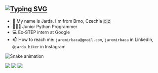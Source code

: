 ## [![Typing SVG](https://readme-typing-svg.herokuapp.com?color=%2336BCF7&lines=Hello+Everyone)](https://git.io/typing-svg)

* 👋 My name is Jarda. I'm  from Brno, Czechia 🇨🇿
* 👨🏻‍💻 Junior Python Programmer
* 💻 Ex-STEP intern at Google
* 📫 How to reach me: `jaromirbaca@gmail.com`, `jaromirbaca` in LinkedIn, `@jarda_biker` in Instagram

![Snake animation](https://github.com/StingrayCZ/StingrayCZ/blob/output/github-snake.svg)
<!--![Snake animation](https://github.com/MariaChizhova/MariaChizhova/blob/output/github-snake.svg)-->

![](https://github-profile-summary-cards.vercel.app/api/cards/profile-details?username=StingrayCZ&theme=monokai)
![](https://github-profile-summary-cards.vercel.app/api/cards/repos-per-language?username=StingrayCZ&theme=monokai)
![](https://github-profile-summary-cards.vercel.app/api/cards/stats?username=StingrayCZ&theme=monokai)


<!--
**Jaromir** is a ✨ _special_ ✨ repository because its `README.md` (this file) appears on your GitHub profile.

Here are some ideas to get you started:

- 🔭 I’m currently working on ...
- 🌱 I’m currently learning ...
- 👯 I’m looking to collaborate on ...
- 🤔 I’m looking for help with ...
- 💬 Ask me about ...
- 📫 How to reach me: ...
- 😄 Pronouns: ...
- ⚡ Fun fact: ...

![github contribution grid snake animation](https://raw.githubusercontent.com/platane/platane/output/github-contribution-grid-snake.svg)
-->
